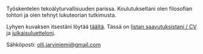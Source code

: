 Työskentelen tekoälyturvallisuuden parissa. Koulutukseltani olen filosofian tohtori ja olen tehnyt lukuteorian tutkimusta.

Lyhyen kuvaksen itsestäni löytää [täältä](/itsestani). Tässä on [listan saavutuksistani / CV](/CV) ja [julkaisuluetteloni](/tutkimus).

Sähköposti: olli.jarviniemi@gmail.com
